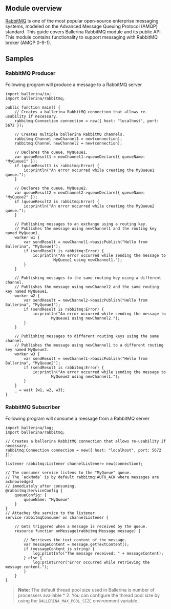 ## Module overview

[RabbitMQ](https://www.rabbitmq.com/) is one of the most popular open-source enterprise messaging systems, modeled on the Advanced Message Queuing Protocol (AMQP) standard. This guide covers Ballerina RabbitMQ module and its public API. This module contains functionality to support messaging with RabbitMQ broker (AMQP 0-9-1).

## Samples

### RabbitMQ Producer

Following program will produce a message to a RabbitMQ server

```ballerina
import ballerina/io;
import ballerina/rabbitmq;

public function main() {
    // Creates a ballerina RabbitMQ connection that allows re-usability if necessary.
    rabbitmq:Connection connection = new({ host: "localhost", port: 5672 });

    // Creates multiple ballerina RabbitMQ channels.
    rabbitmq:Channel newChannel1 = new(connection);
    rabbitmq:Channel newChannel2 = new(connection);

    // Declares the queue, MyQueue1.
    var queueResult1 = newChannel1->queueDeclare({ queueName: "MyQueue1" });
    if (queueResult1 is rabbitmq:Error) {
        io:println("An error occurred while creating the MyQueue1 queue.");
    }

    // Declares the queue, MyQueue2.
    var queueResult2 = newChannel2->queueDeclare({ queueName: "MyQueue2" });
    if (queueResult2 is rabbitmq:Error) {
        io:println("An error occurred while creating the MyQueue2 queue.");
    }

    // Publishing messages to an exchange using a routing key.
    // Publishes the message using newChannel1 and the routing key named MyQueue1.
    worker w1 {
        var sendResult = newChannel1->basicPublish("Hello from Ballerina", "MyQueue1");
        if (sendResult is rabbitmq:Error) {
            io:println("An error occurred while sending the message to
                     MyQueue1 using newChannel1.");
        }
    }

    // Publishing messages to the same routing key using a different channel.
    // Publishes the message using newChannel2 and the same routing key named MyQueue1.
    worker w2 {
        var sendResult = newChannel2->basicPublish("Hello from Ballerina", "MyQueue1");
        if (sendResult is rabbitmq:Error) {
            io:println("An error occurred while sending the message to
                    MyQueue1 using newChannel2.");
        }
    }

    // Publishing messages to different routing keys using the same channel.
    // Publishes the message using newChannel1 to a different routing key named MyQueue2.
    worker w3 {
        var sendResult = newChannel1->basicPublish("Hello from Ballerina", "MyQueue2");
        if (sendResult is rabbitmq:Error) {
            io:println("An error occurred while sending the message to
                    MyQueue2 using newChannel1.");
        }
    }
    _ = wait {w1, w2, w3};
}
```
### RabbitMQ Subscriber

Following program will consume a message from a RabbitMQ server

```ballerina
import ballerina/log;
import ballerina/rabbitmq;

// Creates a ballerina RabbitMQ connection that allows re-usability if necessary.
rabbitmq:Connection connection = new({ host: "localhost", port: 5672 });

listener rabbitmq:Listener channelListener= new(connection);

// The consumer service listens to the "MyQueue" queue.
// The `ackMode` is by default rabbitmq:AUTO_ACK where messages are acknowledged
// immediately after consuming.
@rabbitmq:ServiceConfig {
    queueConfig: {
        queueName: "MyQueue"
    }
}
// Attaches the service to the listener.
service rabbitmqConsumer on channelListener {

    // Gets triggered when a message is received by the queue.
    resource function onMessage(rabbitmq:Message message) {

        // Retrieves the text content of the message.
        var messageContent = message.getTextContent();
        if (messageContent is string) {
            log:printInfo("The message received: " + messageContent);
        } else {
            log:printError("Error occurred while retrieving the message content.");
        }
    }
}
```
>**Note:** The default thread pool size used in Ballerina is number of processers available * 2. You can configure the thread pool size by using the `BALLERINA_MAX_POOL_SIZE` environment variable.